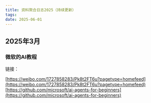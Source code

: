 ```yaml
---
title: 资料聚合日志2025（持续更新）
tags: 
date: 2025-06-01
---
```



## 2025年3月

### 微软的AI教程

链接：

[https://weibo.com/1727858283/Pk8t2FT6u?pagetype=homefeed](https://weibo.com/1727858283/Pk8t2FT6u?pagetype=homefeed)
[https://github.com/microsoft/ai-agents-for-beginners](https://github.com/microsoft/ai-agents-for-beginners)


